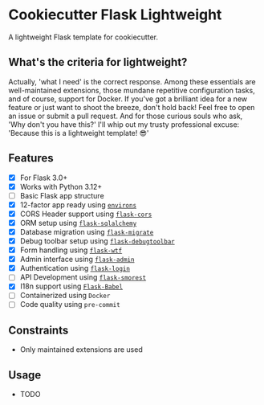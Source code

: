# Cookiecutter Flask Lightweight

A lightweight Flask template for cookiecutter.

## What's the criteria for lightweight?

Actually, 'what I need' is the correct response. Among these essentials are well-maintained extensions, those mundane
repetitive configuration tasks, and of course, support for Docker.
If you've got a brilliant idea for a new feature or just want to shoot the breeze, don't hold back! Feel free to open an
issue or submit a pull request.
And for those curious souls who ask, 'Why don't you have this?' I'll whip out my trusty professional excuse: 'Because
this is a lightweight template! 😎'

## Features

- [x] For Flask 3.0+
- [x] Works with Python 3.12+
- [ ] Basic Flask app structure
- [x] 12-factor app ready using [`environs`](https://github.com/sloria/environs)
- [x] CORS Header support using [`flask-cors`](https://github.com/corydolphin/flask-cors)
- [x] ORM setup using [`flask-sqlalchemy`](https://github.com/pallets-eco/flask-sqlalchemy)
- [x] Database migration using [`flask-migrate`](https://github.com/miguelgrinberg/Flask-Migrate)
- [x] Debug toolbar setup using [`flask-debugtoolbar`](https://github.com/pallets-eco/flask-debugtoolbar)
- [x] Form handling using [`flask-wtf`](https://github.com/wtforms/flask-wtf)
- [x] Admin interface using [`flask-admin`](https://github.com/flask-admin/flask-admin)
- [x] Authentication using [`flask-login`](https://github.com/maxcountryman/flask-login)
- [ ] API Development using [`flask-smorest`](https://github.com/marshmallow-code/flask-smorest)
- [x] I18n support using [`Flask-Babel`](https://github.com/python-babel/flask-babel)
- [ ] Containerized using `Docker`
- [ ] Code quality using `pre-commit`

## Constraints

- Only maintained extensions are used

## Usage

- TODO
